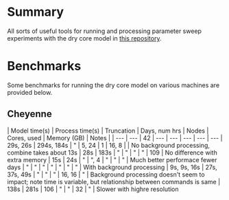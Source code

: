 <!-- Modifications to the GFDL dry core Fortran source for a series of experiments with the thermal damping timescale. For more info, see recent publication. -->
# Summary
All sorts of useful tools for running and processing parameter sweep experiments with the dry core model in [this repository](https://github.com/lukelbd/gfdl-drycore.git).

# Benchmarks
Some benchmarks for running the dry core model on various machines are provided below.

## Cheyenne
| Model time(s) | Process time(s) | Truncation | Days, num hrs | Nodes | Cores, used | Memory (GB) | Notes                                                                                                          |
| ---           | ---             | 42         | ---           | ---   | ---         | ---         | ---
| 29s, 26s      | 294s, 184s      | "          | 5, 24         | 1     | 16, 8       |             | No background processing, combine takes about 13s
| 28s           | 183s            | "          | "             | "     | "           | 109         | No difference with extra memory
| 15s           | 24s             | "          | ", 4          | "     | "           | "           | Much better performace fewer days
| "             | "               | "          | "             | "     | "           | "           | With background processing
| 9s, 9s, 16s   | 27s, 37s, 49s   | "          | "             | "     | 16, 16      | "           | Background processing doesn't seem to impact; note time is variable, but relationship between commands is same
| 138s          | 281s            | 106        | "             | "     | 32          | "           | Slower with highre resolution
